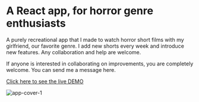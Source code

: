 <h1>A React app, for horror genre enthusiasts </h1>
<p>A purely recreational app that I made to watch horror short films with my girlfriend, our favorite genre. I add new shorts every week and introduce new features. Any collaboration and help are welcome.</p>
<p>If anyone is interested in collaborating on improvements, you are completely welcome. You can send me a message here.</p>
<a href='https://short-bites.vercel.app/' target="_blank">Click here to see the live DEMO</a>

![app-cover-1](https://github.com/user-attachments/assets/f804700c-39da-40d1-8328-e463d3cc3321)
